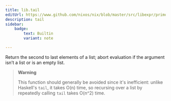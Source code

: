 ```yaml
---
title: lib.tail
editUrl: https://www.github.com/nixos/nix/blob/master/src/libexpr/primops.cc
description: tail
sidebar:
    badge: 
        text: Builtin
        variant: note

---
```


Return the second to last elements of a list; abort evaluation if
the argument isn’t a list or is an empty list.

> **Warning**
>
> This function should generally be avoided since it's inefficient:
> unlike Haskell's `tail`, it takes O(n) time, so recursing over a
> list by repeatedly calling `tail` takes O(n^2) time.
